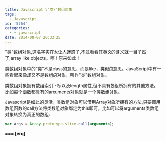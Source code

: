 ```yaml
---
title: Javascript \"类\"数组对象
tags:
  - Javascript
id: '5764'
categories:
  - - javascript
date: 2014-08-07 20:33:25
---
```



<!-- more -->
"类"数组对象,这名字实在太让人迷惑了,不过看看其英文的含义就一目了然了,array like objects。嚓！原来如此！

类数组对象中的“类”不是class的意思，而是like，类似的意思。JavaScript中有一些看起来像却又不是数组的对象，叫作"类"数组对象。

类数组对象拥有数组索引下标以及length属性,但不具有数组所拥有的其他方法。比如每个函数都具有的arguments对象就是一个类数组对象。

Javascript是如此的灵活，类数组对象可以借用Array对象所拥有的方法,只要调用数组函数的call方法将类数组对象绑定为this即可。比如可以将arguments类数组对象转换为真正的数组:
```js
var args = Array.prototype.slice.call(arguments);
```

**\===
\[erq\]**